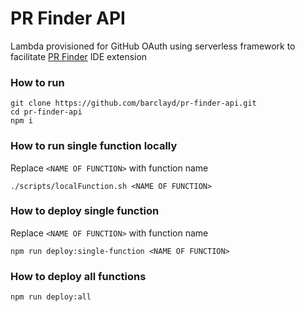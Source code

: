 # PR Finder API

Lambda provisioned for GitHub OAuth using serverless framework to facilitate [PR Finder](https://github.com/barclayd/pr-finder) IDE extension

### How to run

```shell
git clone https://github.com/barclayd/pr-finder-api.git
cd pr-finder-api
npm i
```

### How to run single function locally

Replace `<NAME OF FUNCTION>` with function name

```shell
./scripts/localFunction.sh <NAME OF FUNCTION>
```


### How to deploy single function

Replace `<NAME OF FUNCTION>` with function name

```shell
npm run deploy:single-function <NAME OF FUNCTION>
```

### How to deploy all functions

```shell
npm run deploy:all
```

